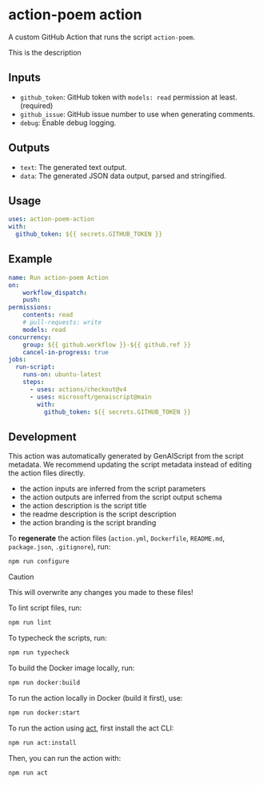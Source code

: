 # action-poem action

A custom GitHub Action that runs the script `action-poem`.

This is the description

## Inputs

- `github_token`: GitHub token with `models: read` permission at least. (required)
- `github_issue`: GitHub issue number to use when generating comments.
- `debug`: Enable debug logging.

## Outputs

- `text`: The generated text output.
- `data`: The generated JSON data output, parsed and stringified.

## Usage

```yaml
uses: action-poem-action
with:
  github_token: ${{ secrets.GITHUB_TOKEN }}
```

## Example

```yaml
name: Run action-poem Action
on:
    workflow_dispatch:
    push:
permissions:
    contents: read
    # pull-requests: write
    models: read
concurrency:
    group: ${{ github.workflow }}-${{ github.ref }}
    cancel-in-progress: true
jobs:
  run-script:
    runs-on: ubuntu-latest
    steps:
      - uses: actions/checkout@v4
      - uses: microsoft/genaiscript@main
        with:
          github_token: ${{ secrets.GITHUB_TOKEN }}
```

## Development

This action was automatically generated by GenAIScript from the script metadata.
We recommend updating the script metadata instead of editing the action files directly.

- the action inputs are inferred from the script parameters
- the action outputs are inferred from the script output schema
- the action description is the script title
- the readme description is the script description
- the action branding is the script branding

To **regenerate** the action files (`action.yml`, `Dockerfile`, `README.md`, `package.json`, `.gitignore`), run:

```bash
npm run configure
```

> [!CAUTION]
> This will overwrite any changes you made to these files!

To lint script files, run:

```bash
npm run lint
```

To typecheck the scripts, run:
```bash
npm run typecheck
```

To build the Docker image locally, run:
```bash
npm run docker:build
```

To run the action locally in Docker (build it first), use:
```bash
npm run docker:start
```

To run the action using [act](https://nektosact.com/), first install the act CLI:

```bash
npm run act:install
```

Then, you can run the action with:

```bash
npm run act
```
